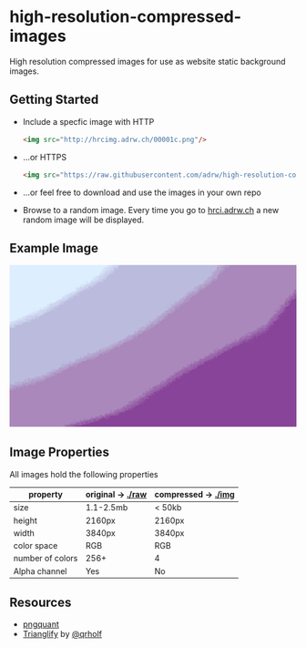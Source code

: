 # high-resolution-compressed-images
High resolution compressed images for use as website static background images.

## Getting Started
- Include a specfic image with HTTP
  ```HTML
  <img src="http://hrcimg.adrw.ch/00001c.png"/>
  ```

- ...or HTTPS
  ```HTML
  <img src="https://raw.githubusercontent.com/adrw/high-resolution-compressed-images/master/img/00001c.png"/>
  ```

- ...or feel free to download and use the images in your own repo

- Browse to a random image. Every time you go to [hrci.adrw.ch](http://hrci.adrw.ch) a new random image will be displayed.
  
## Example Image
![](./img/00001c.png)

## Image Properties
All images hold the following properties

| property | original -> [./raw](./raw) | compressed -> [./img](./img) | 
|---|---|---|
| size | 1.1-2.5mb | < 50kb |
| height | 2160px | 2160px |
| width | 3840px | 3840px |
| color space | RGB | RGB |
| number of colors | 256+ | 4 |
| Alpha channel | Yes | No |

## Resources
- [pngquant](https://github.com/kornelski/pngquant)
- [Trianglify](https://github.com/qrohlf/trianglify) by [@qrholf](http://qrohlf.com/)
